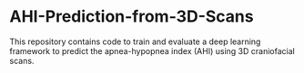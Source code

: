 # AHI-Prediction-from-3D-Scans
This repository contains code to train and evaluate a deep learning framework to predict the apnea-hypopnea index (AHI) using 3D craniofacial scans.
